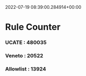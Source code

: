 2022-07-19 08:39:00.284914+00:00
# Rule Counter 
 ### UCATE : 480035

 ### Veneto : 20522

 ### Allowlist : 13924